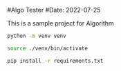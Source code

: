#Algo Tester
#Date: 2022-07-25

This is a sample project for Algorithm 

```sh
python -m venv venv
```

```sh
source ./venv/bin/activate
```

```sh
pip install -r requirements.txt
```
